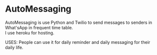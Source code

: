 # AutoMessaging
AutoMessaging is use Python and Twilio to send messages to senders in What'sApp in frequent time table.   
I use heroku for hosting.

USES:
People can use it for daily reminder and daily messaging for their daily life.
